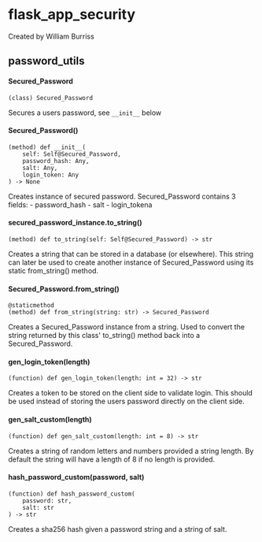 # flask_app_security

Created by William Burriss

## password_utils

#### Secured_Password

```
(class) Secured_Password
```

Secures a users password, see ```__init__``` below

#### Secured_Password()

```
(method) def __init__(
    self: Self@Secured_Password,
    password_hash: Any,
    salt: Any,
    login_token: Any
) -> None
```

Creates instance of secured password.
Secured_Password contains 3 fields:
    - password_hash
    - salt
    - login_tokena

#### secured_password_instance.to_string()

```
(method) def to_string(self: Self@Secured_Password) -> str
```

Creates a string that can be stored in a database (or elsewhere).
This string can later be used to create another
instance of Secured_Password using its static
from_string() method.

#### Secured_Password.from_string()
```
@staticmethod
(method) def from_string(string: str) -> Secured_Password
```

Creates a Secured_Password instance from a string.
Used to convert the string returned by this class'
to_string() method back into a Secured_Password.

#### gen_login_token(length)

```
(function) def gen_login_token(length: int = 32) -> str
```

Creates a token to be stored on the client side to validate login.
This should be used instead of storing the users password directly
on the client side.

#### gen_salt_custom(length)

```
(function) def gen_salt_custom(length: int = 8) -> str
```

Creates a string of random letters and numbers provided a string
length. By default the string will have a length of 8 if no length
is provided.

#### hash_password_custom(password, salt)

```
(function) def hash_password_custom(
    password: str,
    salt: str
) -> str
```

Creates a sha256 hash given a password string and a string of salt.